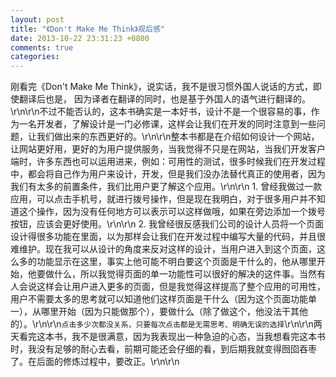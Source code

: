 ```yaml
---
layout: post
title: "《Don't Make Me Think》观后感"
date: 2013-10-22 23:31:23 +0800
comments: true
categories: 
---
```

刚看完《Don\'t Make Me Think》，说实话，我不是很习惯外国人说话的方式，即使翻译后也是， 因为译者在翻译的同时，也是基于外国人的语气进行翻译的。\r\n\r\n不过不能否认的，这本书确实是一本好书，设计不是一个很容易的事，作为一名开发者，了解设计是一门必修课，这样会让我们在开发的同时注意到一些问题，让我们做出来的东西更好的。\r\n\r\n整本书都是在介绍如何设计一个网站，让网站更好用，更好的为用户提供服务，当我觉得不只是在网站，当我们开发客户端时，许多东西也可以运用进来，例如：可用性的测试，很多时候我们在开发过程中，都会将自己作为用户来设计，开发，但是我们没办法替代真正的使用者，因为我们有太多的前置条件，我们比用户更了解这个应用。\r\n\r\n 1. 曾经我做过一款应用，可以点击手机号，就进行拨号操作，但是现在我明白，对于很多用户并不知道这个操作，因为没有任何地方可以表示可以这样做哦，如果在旁边添加一个拨号按钮，应该会更好使用。\r\n\r\n 2. 我曾经很反感我们公司的设计人员将一个页面设计得很多功能在里面，以为那样会让我们在开发过程中编写大量的代码，并且很难维护。现在我可以从设计的角度来反对这样的设计，当用户进入到这个页面，这么多的功能显示在这里，事实上他可能不明白要这个页面是干什么的，他从哪里开始，他要做什么，所以我觉得页面的单一功能性可以很好的解决的这件事。当然有人会说这样会让用户进入更多的页面，但是我觉得这样提高了整个应用的可用性，用户不需要太多的思考就可以知道他们这样页面是干什么（因为这个页面功能单一），从哪里开始（因为只能做那个），要做什么（除了做这个，他没法干其他的）。\r\n\r\n`点击多少次都没关系，只要每次点击都是无需思考、明确无误的选择`\r\n\r\n两天看完这本书，我不是很满意，因为我表现出一种急迫的心态，当我想看完这本书时，我没有足够的耐心去看，前期可能还会仔细的看，到后期我就变得囫囵吞枣了。在后面的修炼过程中，要改正。\r\n\r\n